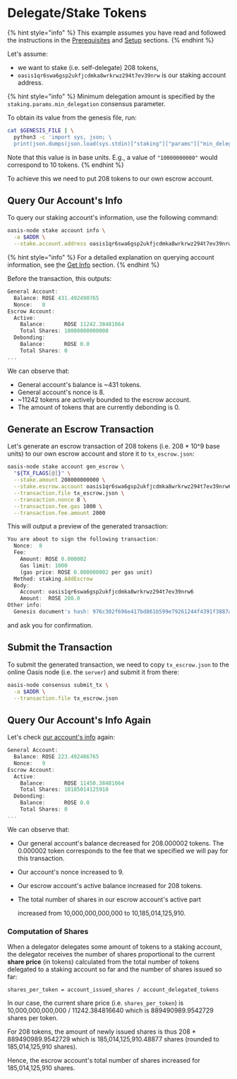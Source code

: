 # Delegate/Stake Tokens

{% hint style="info" %}
This example assumes you have read and followed the instructions in the [Prerequisites](prerequisites.md) and [Setup](setup.md) sections.
{% endhint %}

Let's assume:

* we want to stake \(i.e. self-delegate\) 208 tokens,
* `oasis1qr6swa6gsp2ukfjcdmka8wrkrwz294t7ev39nrw` is our staking account address.

{% hint style="info" %}
Minimum delegation amount is specified by the `staking.params.min_delegation` consensus parameter.

To obtain its value from the genesis file, run:

```bash
cat $GENESIS_FILE | \
  python3 -c 'import sys, json; \
  print(json.dumps(json.load(sys.stdin)["staking"]["params"]["min_delegation"], indent=4))'
```

Note that this value is in base units. E.g., a value of `"10000000000"` would correspond to 10 tokens.
{% endhint %}

To achieve this we need to put 208 tokens to our own escrow account.

## Query Our Account's Info

To query our staking account's information, use the following command:

```bash
oasis-node stake account info \
  -a $ADDR \
  --stake.account.address oasis1qr6swa6gsp2ukfjcdmka8wrkrwz294t7ev39nrw6
```

{% hint style="info" %}
For a detailed explanation on querying account information, see [t](accounts/get-info.md)he [Get Info](accounts/get-info.md) section.
{% endhint %}

Before the transaction, this outputs:

```javascript
General Account:
  Balance: ROSE 431.492490765
  Nonce:   8
Escrow Account:
  Active:
    Balance:      ROSE 11242.38481664
    Total Shares: 10000000000000
  Debonding:
    Balance:      ROSE 0.0
    Total Shares: 0
...
```

We can observe that:

* General account's balance is ~431 tokens.
* General account's nonce is 8.
* ~11242 tokens are actively bounded to the escrow account.
* The amount of tokens that are currently debonding is 0.

## Generate an Escrow Transaction

Let's generate an escrow transaction of 208 tokens \(i.e. 208 \* 10^9 base units\) to our own escrow account and store it to `tx_escrow.json`:

```bash
oasis-node stake account gen_escrow \
  "${TX_FLAGS[@]}" \
  --stake.amount 208000000000 \
  --stake.escrow.account oasis1qr6swa6gsp2ukfjcdmka8wrkrwz294t7ev39nrw6 \
  --transaction.file tx_escrow.json \
  --transaction.nonce 8 \
  --transaction.fee.gas 1000 \
  --transaction.fee.amount 2000
```

This will output a preview of the generated transaction:

```javascript
You are about to sign the following transaction:
  Nonce:  8
  Fee:
    Amount: ROSE 0.000002
    Gas limit: 1000
    (gas price: ROSE 0.000000002 per gas unit)
  Method: staking.AddEscrow
  Body:
    Account: oasis1qr6swa6gsp2ukfjcdmka8wrkrwz294t7ev39nrw6
    Amount:  ROSE 208.0
Other info:
  Genesis document's hash: 976c302f696e417bd861b599e79261244f4391f3887a488212ee122ca7bbf0a8
```

and ask you for confirmation.

## Submit the Transaction

To submit the generated transaction, we need to copy `tx_escrow.json` to the online Oasis node \(i.e. the `server`\) and submit it from there:

```bash
oasis-node consensus submit_tx \
  -a $ADDR \
  --transaction.file tx_escrow.json
```

## Query Our Account's Info Again

Let's check [our account's info](delegate-your-tokens.md#query-our-accounts-info) again:

```javascript
General Account:
  Balance: ROSE 223.492486765
  Nonce:   9
Escrow Account:
  Active:
    Balance:      ROSE 11450.38481664
    Total Shares: 10185014125910
  Debonding:
    Balance:      ROSE 0.0
    Total Shares: 0
...
```

We can observe that:

* Our general account's balance decreased for 208.000002 tokens. The 0.000002 token corresponds to the fee that we specified we will pay for this transaction.
* Our account's nonce increased to 9.
* Our escrow account's active balance increased for 208 tokens.
* The total number of shares in our escrow account's active part

  increased from 10,000,000,000,000 to 10,185,014,125,910.

### Computation of Shares

When a delegator delegates some amount of tokens to a staking account, the delegator receives the number of shares proportional to the current **share price** \(in tokens\) calculated from the total number of tokens delegated to a staking account so far and the number of shares issued so far:

```text
shares_per_token = account_issued_shares / account_delegated_tokens
```

In our case, the current share price \(i.e. `shares_per_token`\) is 10,000,000,000,000 / 11242.384816640 which is 889490989.9542729 shares per token.

For 208 tokens, the amount of newly issued shares is thus 208 \* 889490989.9542729 which is 185,014,125,910.48877 shares \(rounded to 185,014,125,910 shares\).

Hence, the escrow account's total number of shares increased for 185,014,125,910 shares.

